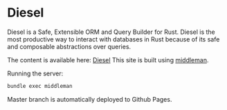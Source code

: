 # Diesel 
Diesel is a Safe, Extensible ORM and Query Builder for Rust.
Diesel is the most productive way to interact with databases in Rust because of its safe and composable abstractions over queries.

The content is available here: [Diesel](https://diesel.rs)
This site is built using [middleman](https://middlemanapp.com/).

Running the server:
```sh
bundle exec middleman
```

Master branch is automatically deployed to Github Pages.
